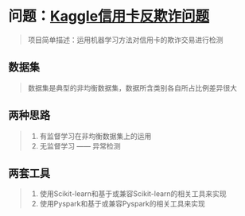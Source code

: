 # 问题：[Kaggle信用卡反欺诈问题](https://www.kaggle.com/mlg-ulb/creditcardfraud)
> 项目简单描述：运用机器学习方法对信用卡的欺诈交易进行检测  
## 数据集  
> 数据集是典型的非均衡数据集，数据所含类别各自所占比例差异很大
## 两种思路  
> 1. 有监督学习在非均衡数据集上的运用  
> 2. 无监督学习 —— 异常检测  
## 两套工具  
> 1. 使用Scikit-learn和基于或兼容Scikit-learn的相关工具来实现  
> 2. 使用Pyspark和基于或兼容Pyspark的相关工具来实现
